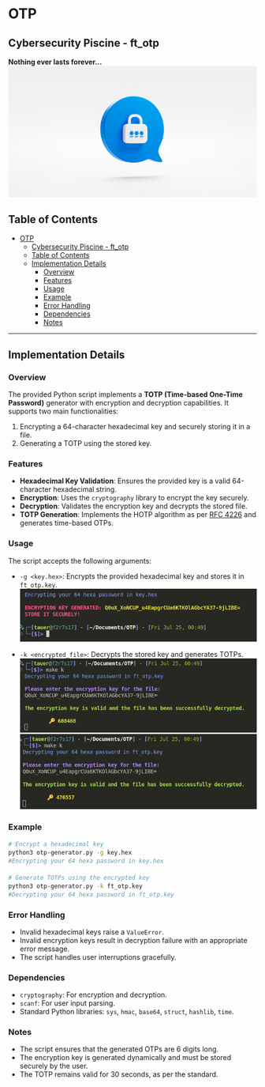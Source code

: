 # OTP

## Cybersecurity Piscine - ft_otp

**Nothing ever lasts forever...**
![header](https://github.com/ftTower/ftTower/blob/main/assets/OTP/header.png)


## Table of Contents

- [OTP](#otp)
	- [Cybersecurity Piscine - ft\_otp](#cybersecurity-piscine---ft_otp)
	- [Table of Contents](#table-of-contents)
	- [Implementation Details](#implementation-details)
		- [Overview](#overview)
		- [Features](#features)
		- [Usage](#usage)
		- [Example](#example)
		- [Error Handling](#error-handling)
		- [Dependencies](#dependencies)
		- [Notes](#notes)

---
## Implementation Details

### Overview
The provided Python script implements a **TOTP (Time-based One-Time Password)** generator with encryption and decryption capabilities. It supports two main functionalities:
1. Encrypting a 64-character hexadecimal key and securely storing it in a file.
2. Generating a TOTP using the stored key.

### Features
- **Hexadecimal Key Validation**: Ensures the provided key is a valid 64-character hexadecimal string.
- **Encryption**: Uses the `cryptography` library to encrypt the key securely.
- **Decryption**: Validates the encryption key and decrypts the stored file.
- **TOTP Generation**: Implements the HOTP algorithm as per [RFC 4226](https://datatracker.ietf.org/doc/html/rfc4226) and generates time-based OTPs.

### Usage
The script accepts the following arguments:
- `-g <key.hex>`: Encrypts the provided hexadecimal key and stores it in `ft_otp.key`.
![encryption](https://github.com/ftTower/ftTower/blob/main/assets/OTP/encryption.png)

- `-k <encrypted_file>`: Decrypts the stored key and generates TOTPs.
![get otp](https://github.com/ftTower/ftTower/blob/main/assets/OTP/otp.png)
![new otp](https://github.com/ftTower/ftTower/blob/main/assets/OTP/new_otp.png)

### Example
```bash
# Encrypt a hexadecimal key
python3 otp-generator.py -g key.hex
#Encrypting your 64 hexa password in key.hex

# Generate TOTPs using the encrypted key
python3 otp-generator.py -k ft_otp.key
#Decrypting your 64 hexa password in ft_otp.key

```

### Error Handling
- Invalid hexadecimal keys raise a `ValueError`.
- Invalid encryption keys result in decryption failure with an appropriate error message.
- The script handles user interruptions gracefully.

### Dependencies
- `cryptography`: For encryption and decryption.
- `scanf`: For user input parsing.
- Standard Python libraries: `sys`, `hmac`, `base64`, `struct`, `hashlib`, `time`.

### Notes
- The script ensures that the generated OTPs are 6 digits long.
- The encryption key is generated dynamically and must be stored securely by the user.
- The TOTP remains valid for 30 seconds, as per the standard.

